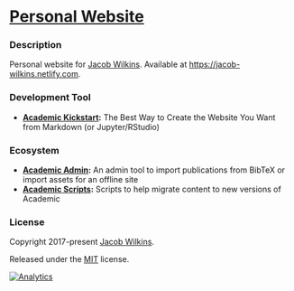 # [Personal Website](https://jacob-wilkins.netlify.com)

### Description

Personal website for [Jacob Wilkins](https://www.linkedin.com/in/jacob-a-wilkins-cs/). Available at https://jacob-wilkins.netlify.com.

### Development Tool

* **[Academic Kickstart](https://sourcethemes.com/academic/):** The Best Way to Create the Website You Want from Markdown (or Jupyter/RStudio)

### Ecosystem

* **[Academic Admin](https://github.com/sourcethemes/academic-admin):** An admin tool to import publications from BibTeX or import assets for an offline site
* **[Academic Scripts](https://github.com/sourcethemes/academic-scripts):** Scripts to help migrate content to new versions of Academic

### License

Copyright 2017-present [Jacob Wilkins](https://jacob-wilkins.netlify.com/).

Released under the [MIT](https://github.com/sourcethemes/academic-kickstart/blob/master/LICENSE.md) license.

[![Analytics](https://ga-beacon.appspot.com/UA-78646709-2/academic-kickstart/readme?pixel)](https://github.com/igrigorik/ga-beacon)
